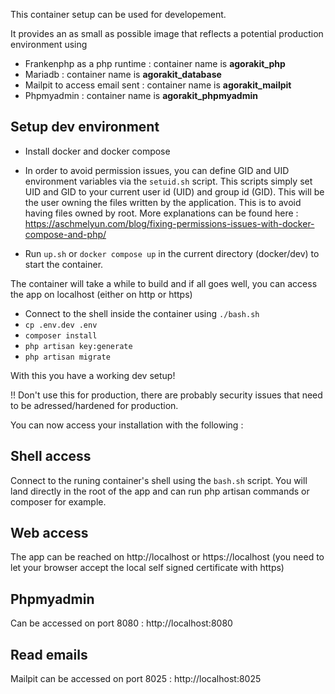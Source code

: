 This container setup can be used for developement.

It provides an as small as possible image that reflects a potential production environment using 

- Frankenphp as a php runtime : container name is **agorakit_php**
- Mariadb : container name is **agorakit_database**
- Mailpit to access email sent : container name is **agorakit_mailpit**
- Phpmyadmin : container name is **agorakit_phpmyadmin**


## Setup dev environment
- Install docker and docker compose

- In order to avoid permission issues, you can define GID and UID environment variables via the `setuid.sh` script. This scripts simply set UID and GID to your current user id (UID) and group id (GID). This will be the user owning the files written by the application. This is to avoid having files owned by root. More explanations can be found here : https://aschmelyun.com/blog/fixing-permissions-issues-with-docker-compose-and-php/

- Run `up.sh` or `docker compose up` in the current directory (docker/dev) to start the container.

The container will take a while to build and if all goes well, you can access the app on localhost (either on http or https)

- Connect to the shell inside the container using `./bash.sh`
- `cp .env.dev .env`
- `composer install`
- `php artisan key:generate`
- `php artisan migrate`

With this you have a working dev setup!

!! Don't use this for production, there are probably security issues that need to be adressed/hardened for production.



You can now access your installation with the following : 


## Shell access
Connect to the runing container's shell using the `bash.sh` script. You will land directly in the root of the app and can run php artisan commands or composer for example.

## Web access
The app can be reached on http://localhost or https://localhost (you need to let your browser accept the local self signed certificate with https)

## Phpmyadmin
Can be accessed on port 8080 : http://localhost:8080

## Read emails
Mailpit can be accessed on port 8025 : http://localhost:8025